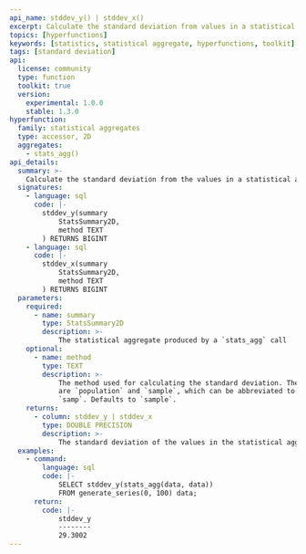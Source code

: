 ```yaml
---
api_name: stddev_y() | stddev_x()
excerpt: Calculate the standard deviation from values in a statistical aggregate
topics: [hyperfunctions]
keywords: [statistics, statistical aggregate, hyperfunctions, toolkit]
tags: [standard deviation]
api:
  license: community
  type: function
  toolkit: true
  version:
    experimental: 1.0.0
    stable: 1.3.0
hyperfunction:
  family: statistical aggregates
  type: accessor, 2D
  aggregates:
    - stats_agg()
api_details:
  summary: >-
    Calculate the standard deviation from the values in a statistical aggregate.
  signatures:
    - language: sql
      code: |-
        stddev_y(summary
            StatsSummary2D,
            method TEXT
        ) RETURNS BIGINT
    - language: sql
      code: |-
        stddev_x(summary
            StatsSummary2D,
            method TEXT
        ) RETURNS BIGINT
  parameters:
    required:
      - name: summary
        type: StatsSummary2D
        description: >-
            The statistical aggregate produced by a `stats_agg` call
    optional:
      - name: method
        type: TEXT
        description: >-
            The method used for calculating the standard deviation. The two options
            are `population` and `sample`, which can be abbreviated to `pop` or
            `samp`. Defaults to `sample`.
    returns:
      - column: stddev_y | stddev_x
        type: DOUBLE PRECISION
        description: >-
            The standard deviation of the values in the statistical aggregate
  examples:
    - command:
        language: sql
        code: |-
            SELECT stddev_y(stats_agg(data, data))
            FROM generate_series(0, 100) data;
      return:
        code: |-
            stddev_y
            --------
            29.3002
---
```


